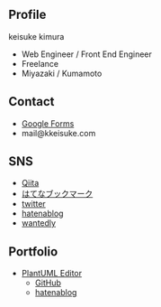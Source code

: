 ## Profile

keisuke kimura

- Web Engineer / Front End Engineer
- Freelance
- Miyazaki / Kumamoto

## Contact

- [Google Forms](https://goo.gl/forms/xoKOlTbN2Mqf5eh22)
- &#x6d;&#x61;&#x69;&#x6c;&#x40;&#x6b;&#x6b;&#x65;&#x69;&#x73;&#x75;&#x6b;&#x65;&#x2e;&#x63;&#x6f;&#x6d;

## SNS

- [Qiita](http://qiita.com/kkeisuke)
- [はてなブックマーク](http://b.hatena.ne.jp/kkeisuke)
- [twitter](https://twitter.com/kkeisuke)
- [hatenablog](http://kkeisuke.hatenablog.com)
- [wantedly](https://www.wantedly.com/users/26957334)

## Portfolio

- [PlantUML Editor](https://plantuml-editor.kkeisuke.com/)
  - [GitHub](https://github.com/kkeisuke/plantuml-editor)
  - [hatenablog](http://kkeisuke.hatenablog.com/entry/2017/08/07/160845)
